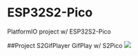 # ESP32S2-Pico
PlatformIO project w/ ESP32S2-Pico 

##Project S2GifPlayer
GifPlay w/ S2Pico
<img src="S2GifPlayer0310.gif">

